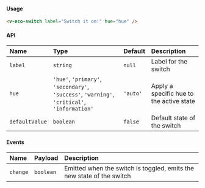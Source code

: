 #### Usage

```html
<v-eco-switch label="Switch it on!" hue="hue" />
```

#### API

| Name           | Type                                                                                         | Default  | Description                              |
| :------------- | :------------------------------------------------------------------------------------------- | :------- | :--------------------------------------- |
| `label`        | `string`                                                                                     | `null`   | Label for the switch                     |
| `hue`          | `'hue'`, `'primary'`, `'secondary'`, `'success'`, `'warning'`, `'critical'`, `'information'` | `'auto'` | Apply a specific hue to the active state |
| `defaultValue` | `boolean`                                                                                    | `false`  | Default state of the switch              |

#### Events

| Name     | Payload   | Description                                                           |
| :------- | :-------- | :-------------------------------------------------------------------- |
| `change` | `boolean` | Emitted when the switch is toggled, emits the new state of the switch |
